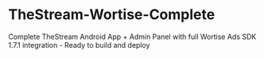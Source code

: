 # TheStream-Wortise-Complete
Complete TheStream Android App + Admin Panel with full Wortise Ads SDK 1.7.1 integration - Ready to build and deploy
